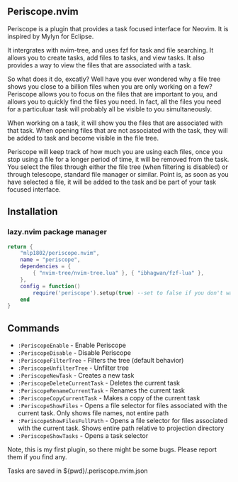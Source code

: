 ## Periscope.nvim

Periscope is a plugin that provides a task focused interface for Neovim. It is inspired by Mylyn for Eclipse.

It intergrates with nvim-tree, and uses fzf for task and file searching. It allows you to create tasks, add files to tasks, and view tasks. It also provides a way to view the files that are associated with a task.

So what does it do, excatly? Well have you ever wondered why a file tree shows you close to a billion files when you are only working on a few? Periscope allows you to focus on the files that are important to you, and allows you to quickly find the files you need.
In fact, all the files you need for a particuluar task will probably all be visible to you simultaneously.

When working on a task, it will show you the files that are associated with that task. When opening files that are not associated with the task, they will be added to task and become visible in the file tree.

Periscope will keep track of how much you are using each files, once you stop using a file for a longer period of time, it will be removed from the task.
You select the files through either the file tree (when filtering is disabled) or through telescope, standard file manager or similar. 
Point is, as soon as you have selected a file, it will be added to the task and be part of your task focused interface.

## Installation
### lazy.nvim package manager

```lua
return {
	"mlp1802/periscope.nvim",
	name = "periscope",
	dependencies = {
		{ "nvim-tree/nvim-tree.lua" }, { "ibhagwan/fzf-lua" },
	},
	config = function()
		require('periscope').setup(true) --set to false if you don't want Periscope to start on startup
	end
}
```

## Commands
- `:PeriscopeEnable` - Enable Periscope
- `:PeriscopeDisable` - Disable Periscope
- `:PeriscopeFilterTree` - Filters the tree (default behavior)
- `:PeriscopeUnfilterTree` - Unfilter tree 
- `:PeriscopeNewTask` - Creates a new task
- `:PeriscopeDeleteCurrentTask` - Deletes the current task
- `:PeriscopeRenameCurrentTask` - Renames the current task
- `:PeriscopeCopyCurrentTask` - Makes a copy of the current task
- `:PeriscopeShowFiles` - Opens a file selector for files associated with the current task. Only shows file names, not entire path
- `:PeriscopeShowFilesFullPath` - Opens a file selector for files associated with the current task. Shows entire path relative to projection directory
- `:PeriscopeShowTasks` - Opens a task selector

Note, this is my first plugin, so there might be some bugs. Please report them if you find any.

Tasks are saved in ${pwd}/.periscope.nvim.json


